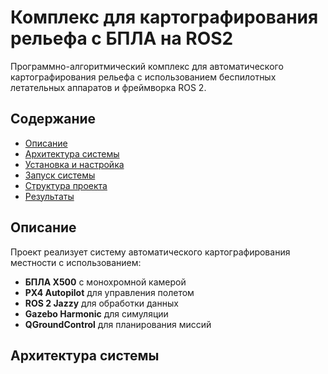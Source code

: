 # Комплекс для картографирования рельефа с БПЛА на ROS2

Программно-алгоритмический комплекс для автоматического картографирования рельефа с использованием беспилотных летательных аппаратов и фреймворка ROS 2.

## Содержание
- [Описание](#описание)
- [Архитектура системы](#архитектура-системы)
- [Установка и настройка](#установка-и-настройка)
- [Запуск системы](#запуск-системы)
- [Структура проекта](#структура-проекта)
- [Результаты](#результаты)

## Описание

Проект реализует систему автоматического картографирования местности с использованием:
- **БПЛА X500** с монохромной камерой
- **PX4 Autopilot** для управления полетом
- **ROS 2 Jazzy** для обработки данных
- **Gazebo Harmonic** для симуляции
- **QGroundControl** для планирования миссий

## Архитектура системы
